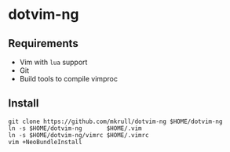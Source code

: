 # dotvim-ng

## Requirements

- Vim with `lua` support
- Git
- Build tools to compile vimproc

## Install

    git clone https://github.com/mkrull/dotvim-ng $HOME/dotvim-ng
    ln -s $HOME/dotvim-ng       $HOME/.vim
    ln -s $HOME/dotvim-ng/vimrc $HOME/.vimrc
    vim +NeoBundleInstall

